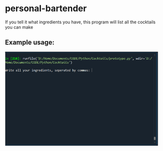# personal-bartender
If you tell it what ingredients you have, this program will list all the cocktails you can make


Example usage:
----
![protoype run](prototype_demo.gif)
